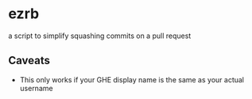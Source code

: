 # ezrb
a script to simplify squashing commits on a pull request

## Caveats

- This only works if your GHE display name is the same as your actual username
